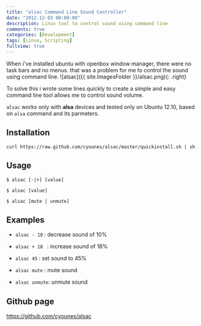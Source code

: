 ```yaml
---
title: "alsac Command Line Sound Controller"
date: "2012-12-03 00:00:00"
description: Linux tool to control sound using command line
comments: true
categories: [Development]
tags: [Linux, Scripting]
fullview: true
---
```



When i've installed ubuntu with openbox window manager, there were no task bars and no menus. that was a problem for me to control the sound using command line. ![alsac]({{ site.ImagesFolder }}/alsac.png){: .right}

To solve this i wrote some lines quickly to create a simple and easy command line tool allows me to control sound volume.

`alsac` works only with **alsa** devices and tested only on Ubuntu 12.10, based on
`alsa` command and its parmeters.

## Installation

```shell
curl https://raw.github.com/cyounes/alsac/master/quickinstall.sh | sh 
```

## Usage
```shell
$ alsac [-|+] [value]
```

```shell
$ alsac [value] 
```

```shell
$ alsac [mute | unmute]
```

## Examples


+ `alsac - 10`  : decrease sound of 10% 

+ `alsac + 18 ` : increase sound of 18% 

+ `alsac 45`    : set sound to 45% 

+ `alsac mute`  : mute sound 

+ `alsac unmute`: unmute sound

## Github page
https://github.com/cyounes/alsac

